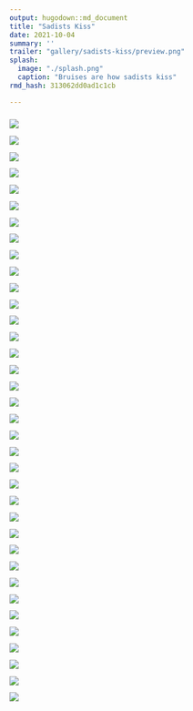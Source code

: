 ```yaml
---
output: hugodown::md_document
title: "Sadists Kiss"
date: 2021-10-04
summary: ''
trailer: "gallery/sadists-kiss/preview.png"
splash:
  image: "./splash.png"
  caption: "Bruises are how sadists kiss"
rmd_hash: 313062dd0ad1c1cb

---
```


<div class="highlight">

</div>

<div class="highlight">

<div>
<div class="row p-0 row-cols-1 row-cols-sm-2 row-cols-md-3 row-cols-lg-4" style="margin-left: -.4rem; margin-right: -.4rem; margin-top: 1rem; margin-bottom: 1rem; ">
<div class="card bg-transparent m-0 border-0 collapse.show bs4cards-blahblahblah bs4cards-NA" style="padding: .4rem ; border-width: 0; border-radius: 0 0 0 0 ;">
<a href="https://djnavarro.net/series-sadists-kiss/5000/thorns_05_1014.png">
<img src="https://djnavarro.net/series-sadists-kiss/800/thorns_05_1014.png" class="card-img" style="border-style:solid; border-color:#808080FF; border-width:0; border-radius: 0 0 0 0 ;"/>
</a>
</div>
<div class="card bg-transparent m-0 border-0 collapse.show bs4cards-blahblahblah bs4cards-NA" style="padding: .4rem ; border-width: 0; border-radius: 0 0 0 0 ;">
<a href="https://djnavarro.net/series-sadists-kiss/5000/thorns_05_1015.png">
<img src="https://djnavarro.net/series-sadists-kiss/800/thorns_05_1015.png" class="card-img" style="border-style:solid; border-color:#808080FF; border-width:0; border-radius: 0 0 0 0 ;"/>
</a>
</div>
<div class="card bg-transparent m-0 border-0 collapse.show bs4cards-blahblahblah bs4cards-NA" style="padding: .4rem ; border-width: 0; border-radius: 0 0 0 0 ;">
<a href="https://djnavarro.net/series-sadists-kiss/5000/thorns_05_1024.png">
<img src="https://djnavarro.net/series-sadists-kiss/800/thorns_05_1024.png" class="card-img" style="border-style:solid; border-color:#808080FF; border-width:0; border-radius: 0 0 0 0 ;"/>
</a>
</div>
<div class="card bg-transparent m-0 border-0 collapse.show bs4cards-blahblahblah bs4cards-NA" style="padding: .4rem ; border-width: 0; border-radius: 0 0 0 0 ;">
<a href="https://djnavarro.net/series-sadists-kiss/5000/thorns_05_1047.png">
<img src="https://djnavarro.net/series-sadists-kiss/800/thorns_05_1047.png" class="card-img" style="border-style:solid; border-color:#808080FF; border-width:0; border-radius: 0 0 0 0 ;"/>
</a>
</div>
<div class="card bg-transparent m-0 border-0 collapse.show bs4cards-blahblahblah bs4cards-NA" style="padding: .4rem ; border-width: 0; border-radius: 0 0 0 0 ;">
<a href="https://djnavarro.net/series-sadists-kiss/5000/thorns_05_1052.png">
<img src="https://djnavarro.net/series-sadists-kiss/800/thorns_05_1052.png" class="card-img" style="border-style:solid; border-color:#808080FF; border-width:0; border-radius: 0 0 0 0 ;"/>
</a>
</div>
<div class="card bg-transparent m-0 border-0 collapse.show bs4cards-blahblahblah bs4cards-NA" style="padding: .4rem ; border-width: 0; border-radius: 0 0 0 0 ;">
<a href="https://djnavarro.net/series-sadists-kiss/5000/thorns_05_1053.png">
<img src="https://djnavarro.net/series-sadists-kiss/800/thorns_05_1053.png" class="card-img" style="border-style:solid; border-color:#808080FF; border-width:0; border-radius: 0 0 0 0 ;"/>
</a>
</div>
<div class="card bg-transparent m-0 border-0 collapse.show bs4cards-blahblahblah bs4cards-NA" style="padding: .4rem ; border-width: 0; border-radius: 0 0 0 0 ;">
<a href="https://djnavarro.net/series-sadists-kiss/5000/thorns_05_1079.png">
<img src="https://djnavarro.net/series-sadists-kiss/800/thorns_05_1079.png" class="card-img" style="border-style:solid; border-color:#808080FF; border-width:0; border-radius: 0 0 0 0 ;"/>
</a>
</div>
<div class="card bg-transparent m-0 border-0 collapse.show bs4cards-blahblahblah bs4cards-NA" style="padding: .4rem ; border-width: 0; border-radius: 0 0 0 0 ;">
<a href="https://djnavarro.net/series-sadists-kiss/5000/thorns_05_1094.png">
<img src="https://djnavarro.net/series-sadists-kiss/800/thorns_05_1094.png" class="card-img" style="border-style:solid; border-color:#808080FF; border-width:0; border-radius: 0 0 0 0 ;"/>
</a>
</div>
<div class="card bg-transparent m-0 border-0 collapse.show bs4cards-blahblahblah bs4cards-NA" style="padding: .4rem ; border-width: 0; border-radius: 0 0 0 0 ;">
<a href="https://djnavarro.net/series-sadists-kiss/5000/thorns_05_1131.png">
<img src="https://djnavarro.net/series-sadists-kiss/800/thorns_05_1131.png" class="card-img" style="border-style:solid; border-color:#808080FF; border-width:0; border-radius: 0 0 0 0 ;"/>
</a>
</div>
<div class="card bg-transparent m-0 border-0 collapse.show bs4cards-blahblahblah bs4cards-NA" style="padding: .4rem ; border-width: 0; border-radius: 0 0 0 0 ;">
<a href="https://djnavarro.net/series-sadists-kiss/5000/thorns_06_1204.png">
<img src="https://djnavarro.net/series-sadists-kiss/800/thorns_06_1204.png" class="card-img" style="border-style:solid; border-color:#808080FF; border-width:0; border-radius: 0 0 0 0 ;"/>
</a>
</div>
<div class="card bg-transparent m-0 border-0 collapse.show bs4cards-blahblahblah bs4cards-NA" style="padding: .4rem ; border-width: 0; border-radius: 0 0 0 0 ;">
<a href="https://djnavarro.net/series-sadists-kiss/5000/thorns_06_1214.png">
<img src="https://djnavarro.net/series-sadists-kiss/800/thorns_06_1214.png" class="card-img" style="border-style:solid; border-color:#808080FF; border-width:0; border-radius: 0 0 0 0 ;"/>
</a>
</div>
<div class="card bg-transparent m-0 border-0 collapse.show bs4cards-blahblahblah bs4cards-NA" style="padding: .4rem ; border-width: 0; border-radius: 0 0 0 0 ;">
<a href="https://djnavarro.net/series-sadists-kiss/5000/thorns_06_1225.png">
<img src="https://djnavarro.net/series-sadists-kiss/800/thorns_06_1225.png" class="card-img" style="border-style:solid; border-color:#808080FF; border-width:0; border-radius: 0 0 0 0 ;"/>
</a>
</div>
<div class="card bg-transparent m-0 border-0 collapse.show bs4cards-blahblahblah bs4cards-NA" style="padding: .4rem ; border-width: 0; border-radius: 0 0 0 0 ;">
<a href="https://djnavarro.net/series-sadists-kiss/5000/thorns_06_1227.png">
<img src="https://djnavarro.net/series-sadists-kiss/800/thorns_06_1227.png" class="card-img" style="border-style:solid; border-color:#808080FF; border-width:0; border-radius: 0 0 0 0 ;"/>
</a>
</div>
<div class="card bg-transparent m-0 border-0 collapse.show bs4cards-blahblahblah bs4cards-NA" style="padding: .4rem ; border-width: 0; border-radius: 0 0 0 0 ;">
<a href="https://djnavarro.net/series-sadists-kiss/5000/thorns_06_1245.png">
<img src="https://djnavarro.net/series-sadists-kiss/800/thorns_06_1245.png" class="card-img" style="border-style:solid; border-color:#808080FF; border-width:0; border-radius: 0 0 0 0 ;"/>
</a>
</div>
<div class="card bg-transparent m-0 border-0 collapse.show bs4cards-blahblahblah bs4cards-NA" style="padding: .4rem ; border-width: 0; border-radius: 0 0 0 0 ;">
<a href="https://djnavarro.net/series-sadists-kiss/5000/thorns_06_1251.png">
<img src="https://djnavarro.net/series-sadists-kiss/800/thorns_06_1251.png" class="card-img" style="border-style:solid; border-color:#808080FF; border-width:0; border-radius: 0 0 0 0 ;"/>
</a>
</div>
<div class="card bg-transparent m-0 border-0 collapse.show bs4cards-blahblahblah bs4cards-NA" style="padding: .4rem ; border-width: 0; border-radius: 0 0 0 0 ;">
<a href="https://djnavarro.net/series-sadists-kiss/5000/thorns_06_1254.png">
<img src="https://djnavarro.net/series-sadists-kiss/800/thorns_06_1254.png" class="card-img" style="border-style:solid; border-color:#808080FF; border-width:0; border-radius: 0 0 0 0 ;"/>
</a>
</div>
<div class="card bg-transparent m-0 border-0 collapse.show bs4cards-blahblahblah bs4cards-NA" style="padding: .4rem ; border-width: 0; border-radius: 0 0 0 0 ;">
<a href="https://djnavarro.net/series-sadists-kiss/5000/thorns_07_1302.png">
<img src="https://djnavarro.net/series-sadists-kiss/800/thorns_07_1302.png" class="card-img" style="border-style:solid; border-color:#808080FF; border-width:0; border-radius: 0 0 0 0 ;"/>
</a>
</div>
<div class="card bg-transparent m-0 border-0 collapse.show bs4cards-blahblahblah bs4cards-NA" style="padding: .4rem ; border-width: 0; border-radius: 0 0 0 0 ;">
<a href="https://djnavarro.net/series-sadists-kiss/5000/thorns_07_1304.png">
<img src="https://djnavarro.net/series-sadists-kiss/800/thorns_07_1304.png" class="card-img" style="border-style:solid; border-color:#808080FF; border-width:0; border-radius: 0 0 0 0 ;"/>
</a>
</div>
<div class="card bg-transparent m-0 border-0 collapse.show bs4cards-blahblahblah bs4cards-NA" style="padding: .4rem ; border-width: 0; border-radius: 0 0 0 0 ;">
<a href="https://djnavarro.net/series-sadists-kiss/5000/thorns_07_1305.png">
<img src="https://djnavarro.net/series-sadists-kiss/800/thorns_07_1305.png" class="card-img" style="border-style:solid; border-color:#808080FF; border-width:0; border-radius: 0 0 0 0 ;"/>
</a>
</div>
<div class="card bg-transparent m-0 border-0 collapse.show bs4cards-blahblahblah bs4cards-NA" style="padding: .4rem ; border-width: 0; border-radius: 0 0 0 0 ;">
<a href="https://djnavarro.net/series-sadists-kiss/5000/thorns_07_1307.png">
<img src="https://djnavarro.net/series-sadists-kiss/800/thorns_07_1307.png" class="card-img" style="border-style:solid; border-color:#808080FF; border-width:0; border-radius: 0 0 0 0 ;"/>
</a>
</div>
<div class="card bg-transparent m-0 border-0 collapse.show bs4cards-blahblahblah bs4cards-NA" style="padding: .4rem ; border-width: 0; border-radius: 0 0 0 0 ;">
<a href="https://djnavarro.net/series-sadists-kiss/5000/thorns_07_1308.png">
<img src="https://djnavarro.net/series-sadists-kiss/800/thorns_07_1308.png" class="card-img" style="border-style:solid; border-color:#808080FF; border-width:0; border-radius: 0 0 0 0 ;"/>
</a>
</div>
<div class="card bg-transparent m-0 border-0 collapse.show bs4cards-blahblahblah bs4cards-NA" style="padding: .4rem ; border-width: 0; border-radius: 0 0 0 0 ;">
<a href="https://djnavarro.net/series-sadists-kiss/5000/thorns_07_1318.png">
<img src="https://djnavarro.net/series-sadists-kiss/800/thorns_07_1318.png" class="card-img" style="border-style:solid; border-color:#808080FF; border-width:0; border-radius: 0 0 0 0 ;"/>
</a>
</div>
<div class="card bg-transparent m-0 border-0 collapse.show bs4cards-blahblahblah bs4cards-NA" style="padding: .4rem ; border-width: 0; border-radius: 0 0 0 0 ;">
<a href="https://djnavarro.net/series-sadists-kiss/5000/thorns_07_1320.png">
<img src="https://djnavarro.net/series-sadists-kiss/800/thorns_07_1320.png" class="card-img" style="border-style:solid; border-color:#808080FF; border-width:0; border-radius: 0 0 0 0 ;"/>
</a>
</div>
<div class="card bg-transparent m-0 border-0 collapse.show bs4cards-blahblahblah bs4cards-NA" style="padding: .4rem ; border-width: 0; border-radius: 0 0 0 0 ;">
<a href="https://djnavarro.net/series-sadists-kiss/5000/thorns_07_1321.png">
<img src="https://djnavarro.net/series-sadists-kiss/800/thorns_07_1321.png" class="card-img" style="border-style:solid; border-color:#808080FF; border-width:0; border-radius: 0 0 0 0 ;"/>
</a>
</div>
<div class="card bg-transparent m-0 border-0 collapse.show bs4cards-blahblahblah bs4cards-NA" style="padding: .4rem ; border-width: 0; border-radius: 0 0 0 0 ;">
<a href="https://djnavarro.net/series-sadists-kiss/5000/thorns_07_1322.png">
<img src="https://djnavarro.net/series-sadists-kiss/800/thorns_07_1322.png" class="card-img" style="border-style:solid; border-color:#808080FF; border-width:0; border-radius: 0 0 0 0 ;"/>
</a>
</div>
<div class="card bg-transparent m-0 border-0 collapse.show bs4cards-blahblahblah bs4cards-NA" style="padding: .4rem ; border-width: 0; border-radius: 0 0 0 0 ;">
<a href="https://djnavarro.net/series-sadists-kiss/5000/thorns_07_1324.png">
<img src="https://djnavarro.net/series-sadists-kiss/800/thorns_07_1324.png" class="card-img" style="border-style:solid; border-color:#808080FF; border-width:0; border-radius: 0 0 0 0 ;"/>
</a>
</div>
<div class="card bg-transparent m-0 border-0 collapse.show bs4cards-blahblahblah bs4cards-NA" style="padding: .4rem ; border-width: 0; border-radius: 0 0 0 0 ;">
<a href="https://djnavarro.net/series-sadists-kiss/5000/thorns_07_1330.png">
<img src="https://djnavarro.net/series-sadists-kiss/800/thorns_07_1330.png" class="card-img" style="border-style:solid; border-color:#808080FF; border-width:0; border-radius: 0 0 0 0 ;"/>
</a>
</div>
<div class="card bg-transparent m-0 border-0 collapse.show bs4cards-blahblahblah bs4cards-NA" style="padding: .4rem ; border-width: 0; border-radius: 0 0 0 0 ;">
<a href="https://djnavarro.net/series-sadists-kiss/5000/thorns_07_1343.png">
<img src="https://djnavarro.net/series-sadists-kiss/800/thorns_07_1343.png" class="card-img" style="border-style:solid; border-color:#808080FF; border-width:0; border-radius: 0 0 0 0 ;"/>
</a>
</div>
<div class="card bg-transparent m-0 border-0 collapse.show bs4cards-blahblahblah bs4cards-NA" style="padding: .4rem ; border-width: 0; border-radius: 0 0 0 0 ;">
<a href="https://djnavarro.net/series-sadists-kiss/5000/thorns_07_1345.png">
<img src="https://djnavarro.net/series-sadists-kiss/800/thorns_07_1345.png" class="card-img" style="border-style:solid; border-color:#808080FF; border-width:0; border-radius: 0 0 0 0 ;"/>
</a>
</div>
<div class="card bg-transparent m-0 border-0 collapse.show bs4cards-blahblahblah bs4cards-NA" style="padding: .4rem ; border-width: 0; border-radius: 0 0 0 0 ;">
<a href="https://djnavarro.net/series-sadists-kiss/5000/thorns_07_1373.png">
<img src="https://djnavarro.net/series-sadists-kiss/800/thorns_07_1373.png" class="card-img" style="border-style:solid; border-color:#808080FF; border-width:0; border-radius: 0 0 0 0 ;"/>
</a>
</div>
<div class="card bg-transparent m-0 border-0 collapse.show bs4cards-blahblahblah bs4cards-NA" style="padding: .4rem ; border-width: 0; border-radius: 0 0 0 0 ;">
<a href="https://djnavarro.net/series-sadists-kiss/5000/thorns_07_1375.png">
<img src="https://djnavarro.net/series-sadists-kiss/800/thorns_07_1375.png" class="card-img" style="border-style:solid; border-color:#808080FF; border-width:0; border-radius: 0 0 0 0 ;"/>
</a>
</div>
<div class="card bg-transparent m-0 border-0 collapse.show bs4cards-blahblahblah bs4cards-NA" style="padding: .4rem ; border-width: 0; border-radius: 0 0 0 0 ;">
<a href="https://djnavarro.net/series-sadists-kiss/5000/thorns_07_1386.png">
<img src="https://djnavarro.net/series-sadists-kiss/800/thorns_07_1386.png" class="card-img" style="border-style:solid; border-color:#808080FF; border-width:0; border-radius: 0 0 0 0 ;"/>
</a>
</div>
<div class="card bg-transparent m-0 border-0 collapse.show bs4cards-blahblahblah bs4cards-NA" style="padding: .4rem ; border-width: 0; border-radius: 0 0 0 0 ;">
<a href="https://djnavarro.net/series-sadists-kiss/5000/thorns_07_1392.png">
<img src="https://djnavarro.net/series-sadists-kiss/800/thorns_07_1392.png" class="card-img" style="border-style:solid; border-color:#808080FF; border-width:0; border-radius: 0 0 0 0 ;"/>
</a>
</div>
<div class="card bg-transparent m-0 border-0 collapse.show bs4cards-blahblahblah bs4cards-NA" style="padding: .4rem ; border-width: 0; border-radius: 0 0 0 0 ;">
<a href="https://djnavarro.net/series-sadists-kiss/5000/thorns_07_1393.png">
<img src="https://djnavarro.net/series-sadists-kiss/800/thorns_07_1393.png" class="card-img" style="border-style:solid; border-color:#808080FF; border-width:0; border-radius: 0 0 0 0 ;"/>
</a>
</div>
<div class="card bg-transparent m-0 border-0 collapse.show bs4cards-blahblahblah bs4cards-NA" style="padding: .4rem ; border-width: 0; border-radius: 0 0 0 0 ;">
<a href="https://djnavarro.net/series-sadists-kiss/5000/thorns_07_1396.png">
<img src="https://djnavarro.net/series-sadists-kiss/800/thorns_07_1396.png" class="card-img" style="border-style:solid; border-color:#808080FF; border-width:0; border-radius: 0 0 0 0 ;"/>
</a>
</div>
<div class="card bg-transparent m-0 border-0 collapse.show bs4cards-blahblahblah bs4cards-NA" style="padding: .4rem ; border-width: 0; border-radius: 0 0 0 0 ;">
<a href="https://djnavarro.net/series-sadists-kiss/5000/thorns_07_1398.png">
<img src="https://djnavarro.net/series-sadists-kiss/800/thorns_07_1398.png" class="card-img" style="border-style:solid; border-color:#808080FF; border-width:0; border-radius: 0 0 0 0 ;"/>
</a>
</div>
</div>
</div>

</div>

